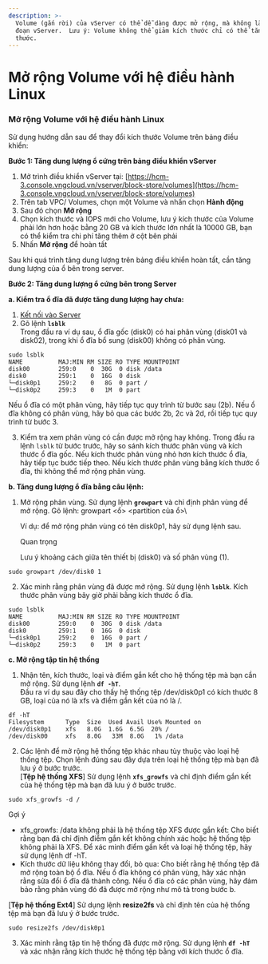 ```yaml
---
description: >-
  Volume (gắn rời) của vServer có thể dễ dàng được mở rộng, mà không làm gián
  đoạn vServer.  Lưu ý: Volume không thể giảm kích thước chỉ có thể tăng kích
  thước.
---
```


# Mở rộng Volume với hệ điều hành Linux

### **Mở rộng Volume với hệ điều hành Linux** <a href="#morongvolumevoihedieuhanhlinux-morongvolumevoihedieuhanhlinux" id="morongvolumevoihedieuhanhlinux-morongvolumevoihedieuhanhlinux"></a>

Sử dụng hướng dẫn sau để thay đổi kích thước Volume trên bảng điều khiển:

**Bước 1: Tăng dung lượng ổ cứng trên bảng điều khiển vServer**

1. Mở trình điều khiển vServer tại: [https://hcm-3.console.vngcloud.vn/vserver/block-store/volumes](https://hcm-3.console.vngcloud.vn/vserver/block-store/volumes)
2. Trên tab VPC/  Volumes, chọn một Volume và nhấn chọn **Hành động**
3. Sau đó chọn **Mở rộng**
4. Chọn kích thước và IOPS mới cho Volume, lưu ý kích thước của Volume phải lớn hơn hoặc bằng 20 GB và kích thước lớn nhất là 10000 GB, bạn có thể kiểm tra chi phí tăng thêm ở cột bên phải
5. Nhấn **Mở rộng** để hoàn tất

Sau khi quá trình tăng dung lượng trên bảng điều khiển hoàn tất, cần tăng dung lượng của ổ bên trong server.

**Bước 2: Tăng dung lượng ổ cứng bên trong Server**

**a. Kiểm tra ổ đĩa đã được tăng dung lượng hay chưa:**

1. [Kết nối vào Server](../server/ket-noi-vao-may-chu-ao/#ketnoivaomaychuao-ketnoivaomaychulinuxbangcongcusshclient)
2. Gõ lệnh **`lsblk`**\
   Trong đầu ra ví dụ sau, ổ đĩa gốc (disk0) có hai phân vùng (disk01 và disk02), trong khi ổ đĩa bổ sung (disk00) không có phân vùng.

```
sudo lsblk
NAME          MAJ:MIN RM SIZE RO TYPE MOUNTPOINT
disk00        259:0    0  30G  0 disk /data
disk0         259:1    0  16G  0 disk
└─disk0p1     259:2    0   8G  0 part /
└─disk0p2     259:3    0   1M  0 part
```

Nếu ổ đĩa có một phân vùng, hãy tiếp tục quy trình từ bước sau (2b). Nếu ổ đĩa không có phân vùng, hãy bỏ qua các bước 2b, 2c và 2d, rồi tiếp tục quy trình từ bước 3.

3. Kiểm tra xem phân vùng có cần được mở rộng hay không. Trong đầu ra lệnh `lsblk` từ bước trước, hãy so sánh kích thước phân vùng và kích thước ổ đĩa gốc. Nếu kích thước phân vùng nhỏ hơn kích thước ổ đĩa, hãy tiếp tục bước tiếp theo. Nếu kích thước phân vùng bằng kích thước ổ đĩa, thì không thể mở rộng phân vùng.

**b. Tăng dung lượng ổ đĩa bằng câu lệnh:**

1.  Mở rộng phân vùng. Sử dụng lệnh **`growpart`** và chỉ định phân vùng để mở rộng. Gõ lệnh: growpart <ổ> \<partition của ổ>\


    Ví dụ: để mở rộng phân vùng có tên disk0p1, hãy sử dụng lệnh sau.

    Quan trọng

    Lưu ý khoảng cách giữa tên thiết bị (disk0) và số phân vùng (1).

```
sudo growpart /dev/disk0 1
```

2. Xác minh rằng phân vùng đã được mở rộng. Sử dụng lệnh **`lsblk`**. Kích thước phân vùng bây giờ phải bằng kích thước ổ đĩa.

```
sudo lsblk
NAME          MAJ:MIN RM SIZE RO TYPE MOUNTPOINT
disk00        259:0    0  30G  0 disk /data
disk0         259:1    0  16G  0 disk
└─disk0p1     259:2    0  16G  0 part /
└─disk0p2     259:3    0   1M  0 part
```

**c. Mở rộng tập tin hệ thống**

1. Nhận tên, kích thước, loại và điểm gắn kết cho hệ thống tệp mà bạn cần mở rộng. Sử dụng lệnh **`df -hT`**.\
   Đầu ra ví dụ sau đây cho thấy hệ thống tệp /dev/disk0p1 có kích thước 8 GB, loại của nó là xfs và điểm gắn kết của nó là /.

```
df -hT
Filesystem      Type  Size  Used Avail Use% Mounted on
/dev/disk0p1    xfs   8.0G  1.6G  6.5G  20% /
/dev/disk00     xfs   8.0G   33M  8.0G   1% /data
```

2. Các lệnh để mở rộng hệ thống tệp khác nhau tùy thuộc vào loại hệ thống tệp. Chọn lệnh đúng sau đây dựa trên loại hệ thống tệp mà bạn đã lưu ý ở bước trước.\
   \[**Tệp hệ thống XFS**] Sử dụng lệnh **`xfs_growfs`** và chỉ định điểm gắn kết của hệ thống tệp mà bạn đã lưu ý ở bước trước.

```
sudo xfs_growfs -d /
```

Gợi ý

* xfs\_growfs: /data không phải là hệ thống tệp XFS được gắn kết: Cho biết rằng bạn đã chỉ định điểm gắn kết không chính xác hoặc hệ thống tệp không phải là XFS. Để xác minh điểm gắn kết và loại hệ thống tệp, hãy sử dụng lệnh df -hT.
* Kích thước dữ liệu không thay đổi, bỏ qua: Cho biết rằng hệ thống tệp đã mở rộng toàn bộ ổ đĩa. Nếu ổ đĩa không có phân vùng, hãy xác nhận rằng sửa đổi ổ đĩa đã thành công. Nếu ổ đĩa có các phân vùng, hãy đảm bảo rằng phân vùng đó đã được mở rộng như mô tả trong bước b.

\[**Tệp hệ thống Ext4**] Sử dụng lệnh **resize2fs** và chỉ định tên của hệ thống tệp mà bạn đã lưu ý ở bước trước.

```
sudo resize2fs /dev/disk0p1
```

3. Xác minh rằng tập tin hệ thống đã được mở rộng. Sử dụng lệnh **`df -hT`** và xác nhận rằng kích thước hệ thống tệp bằng với kích thước ổ đĩa.
